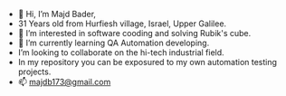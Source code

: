 - 👋 Hi, I’m Majd Bader,
- 31 Years old from Hurfiesh village, Israel, Upper Galilee.
- 👀 I’m interested in software cooding and solving Rubik's cube.
- 🌱 I’m currently learning QA Automation developing.
- I’m looking to collaborate on the hi-tech industrial field.
- In my repository you can be exposured to my own automation testing projects.
- 📫 majdb173@gmail.com
  
